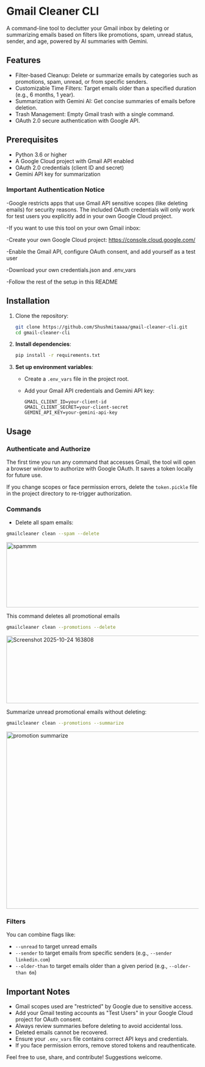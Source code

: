 # Gmail Cleaner CLI

A command-line tool to declutter your Gmail inbox by deleting or summarizing emails based on filters like promotions, spam, unread status, sender, and age, powered by AI summaries with Gemini.

## Features

- Filter-based Cleanup: Delete or summarize emails by categories such as promotions, spam, unread, or from specific senders.
- Customizable Time Filters: Target emails older than a specified duration (e.g., 6 months, 1 year).
- Summarization with Gemini AI: Get concise summaries of emails before deletion.
- Trash Management: Empty Gmail trash with a single command.
- OAuth 2.0 secure authentication with Google API.

## Prerequisites

- Python 3.6 or higher
- A Google Cloud project with Gmail API enabled
- OAuth 2.0 credentials (client ID and secret)
- Gemini API key for summarization

### Important Authentication Notice

   -Google restricts apps that use Gmail API sensitive scopes (like deleting emails) for security reasons.
      The included OAuth credentials will only work for test users you explicitly add in your own Google Cloud project.
   
   -If you want to use this tool on your own Gmail inbox:
   
   -Create your own Google Cloud project: https://console.cloud.google.com/
   
   -Enable the Gmail API, configure OAuth consent, and add yourself as a test user
   
   -Download your own credentials.json and .env_vars
   
   -Follow the rest of the setup in this README

## Installation

1. Clone the repository:

   ```bash
   git clone https://github.com/Shushmitaaaa/gmail-cleaner-cli.git
   cd gmail-cleaner-cli
   ```

2. **Install dependencies**:

   ```bash
   pip install -r requirements.txt
   ```

3. **Set up environment variables**:

   * Create a `.env_vars` file in the project root.
   * Add your Gmail API credentials and Gemini API key:

     ```
     GMAIL_CLIENT_ID=your-client-id
     GMAIL_CLIENT_SECRET=your-client-secret
     GEMINI_API_KEY=your-gemini-api-key
     ```

## Usage

### Authenticate and Authorize

The first time you run any command that accesses Gmail, the tool will open a browser window to authorize with Google OAuth. It saves a token locally for future use.

If you change scopes or face permission errors, delete the `token.pickle` file in the project directory to re-trigger authorization.

### Commands

- Delete all spam emails:

```bash
gmailcleaner clean --spam --delete
```
<img width="522" height="171" alt="spammm" src="https://github.com/user-attachments/assets/3fc7e195-60bf-442f-85da-9299b064f539" />

This command deletes all promotional emails

```bash
gmailcleaner clean --promotions --delete
```
<img width="624" height="177" alt="Screenshot 2025-10-24 163808" src="https://github.com/user-attachments/assets/299a6825-faf7-475e-b3ea-b24b094c636b" />


Summarize unread promotional emails without deleting:

```bash
gmailcleaner clean --promotions --summarize
```

<img width="1403" height="464" alt="promotion summarize" src="https://github.com/user-attachments/assets/ba33ffa9-12d9-400d-8843-c5448f656151" />

### Filters

You can combine flags like:

- `--unread` to target unread emails
- `--sender` to target emails from specific senders (e.g., `--sender linkedin.com`)
- `--older-than` to target emails older than a given period (e.g., `--older-than 6m`)

## Important Notes

- Gmail scopes used are "restricted" by Google due to sensitive access.
- Add your Gmail testing accounts as "Test Users" in your Google Cloud project for OAuth consent.
- Always review summaries before deleting to avoid accidental loss.
- Deleted emails cannot be recovered.
- Ensure your `.env_vars` file contains correct API keys and credentials.
- If you face permission errors, remove stored tokens and reauthenticate.


Feel free to use, share, and contribute! Suggestions welcome.


